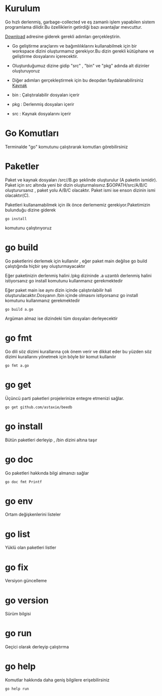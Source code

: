 
# Kurulum

Go hızlı derlenmiş, garbage-collected ve eş zamanlı işlem yapabilen  sistem programlama dilidir.Bu özelliklerin getirdiği bazı avantajlar mevcuttur.

[Download](https://golang.org/dl/) adresine giderek gerekli adımları gerçekleştirin.

- Go geliştirme araçlarını ve bağımlılıklarını kullanabilmek için bir workspace dizini oluşturmamız gerekiyor.Bu dizin gerekli kütüphane ve geliştirme dosyalarını içerecektir.
- Oluşturduğumuz dizine gidip "src" , "bin" ve "pkg" adında alt dizinler oluşturuyoruz
- Diğer adımları gerçekleştirmek için bu deopdan faydalanabilirsiniz [Kaynak](https://github.com/astaxie/build-web-application-with-golang/blob/master/tr/01.2.md)

- bin : Çalıştıralabilir dosyaları içerir
- pkg : Derlenmiş dosyaları içerir
- src : Kaynak dosyalarını içerir

# Go Komutları

Terminalde "go" komutunu çalıştırarak komutları görebilirsiniz

# Paketler

Paket ve kaynak dosyaları <workspace>/src/<A>/B.go şeklinde oluşturulur (A paketin ismidir). Paket için src altında yeni bir dizin oluşturmalısınız.$GOPATH/src/A/B/C oluşturursanız , paket yolu A/B/C olacaktır. Paket ismi ise enson dizinin ismi olacaktır(C).

Paketleri kullanamabilmek için ilk önce derlememiz gerekiyor.Paketimizin bulunduğu dizine giderek 

``` 
go install 

```
komutunu çalıştırıyoruz



# go build

Go paketlerini derlemek için kullanılır , eğer paket main değilse go build çalıştığında hiçbir şey oluşturmayacaktır

Eğer paketinizin derlenmiş halini <workspace>/pkg dizininde .a uzantılı derlenmiş halini istiyorsanız go install komutunu kullanmanız gerekmektedir

Eğer paket main ise aynı dizin içinde çalıştırılabilir hali oluşturulacaktır.Dosyanın <workspace>/bin içinde olmasını istiyorsanız go install komutunu kullanmanız gerekmektedir

```
go build a.go

```
Argüman almaz ise dizindeki tüm dosyaları derleyecektir

# go fmt

Go dili söz dizimi kurallarına çok önem verir ve dikkat eder bu yüzden söz dizimi kurallarını yönetmek için böyle bir komut kullanılır

```
go fmt a.go

```

# go get 

Üçüncü parti paketleri projelerinize entegre etmenizi sağlar.

```
go get github.com/astaxie/beedb

```

# go install 

Bütün paketleri derleyip , <workspace>/bin dizini altına taşır

# go doc 

Go paketleri hakkında bilgi almanızı sağlar

```
go doc fmt Printf

```

# go env

Ortam değişkenlerini listeler

# go list

Yüklü olan paketleri listler

# go fix 

Versiyon güncelleme

# go version

Sürüm bilgisi

# go run 

Geçici olarak derleyip çalıştırma

# go help

Komutlar hakkında daha geniş bilgilere erişebilirsiniz

```
go help run

```